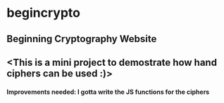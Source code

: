 # begincrypto

<h2> Beginning Cryptography Website <h2>

<This is a mini project to demostrate how hand ciphers can be used :)>

<h4> Improvements needed: I gotta write the JS functions for the ciphers <h4>

